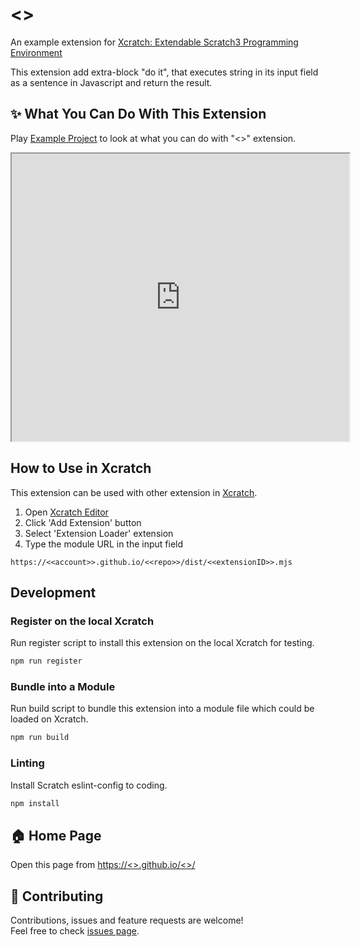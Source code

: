 # <<extensionName>>
An example extension for [Xcratch: Extendable Scratch3 Programming Environment](https://xcratch.github.io/)

This extension add extra-block "do it", that executes string in its input field as a sentence in Javascript and return the result.


## ✨ What You Can Do With This Extension

Play [Example Project](https://xcratch.github.io/editor/#https://<<account>>.github.io/<<repo>>/projects/example.sb3) to look at what you can do with "<<extensionName>>" extension. 
<iframe src="https://xcratch.github.io/editor/player#https://<<account>>.github.io/<<repo>>/projects/example.sb3" width="540px" height="460px"></iframe>


## How to Use in Xcratch

This extension can be used with other extension in [Xcratch](https://xcratch.github.io/). 
1. Open [Xcratch Editor](https://xcratch.github.io/editor)
2. Click 'Add Extension' button
3. Select 'Extension Loader' extension
4. Type the module URL in the input field 
```
https://<<account>>.github.io/<<repo>>/dist/<<extensionID>>.mjs
```

## Development

### Register on the local Xcratch

Run register script to install this extension on the local Xcratch for testing.

```sh
npm run register
```

### Bundle into a Module

Run build script to bundle this extension into a module file which could be loaded on Xcratch.

```sh
npm run build
```

### Linting

Install Scratch eslint-config to coding.

```sh
npm install
```


## 🏠 Home Page

Open this page from [https://<<account>>.github.io/<<repo>>/](https://<<account>>.github.io/<<repo>>/)


## 🤝 Contributing

Contributions, issues and feature requests are welcome!<br />Feel free to check [issues page](https://github.com/<<account>>/<<repo>>/issues). 

